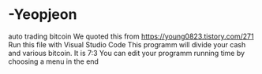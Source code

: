 # -Yeopjeon
auto trading bitcoin We quoted this from https://young0823.tistory.com/271
Run this file with Visual Studio Code
This programm will divide your cash and various bitcoin. It is 7:3
You can edit your programm running time by choosing a menu in the end
